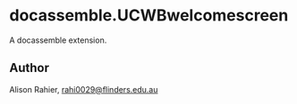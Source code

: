 # docassemble.UCWBwelcomescreen

A docassemble extension.

## Author

Alison Rahier, rahi0029@flinders.edu.au

